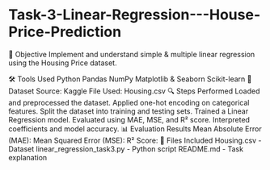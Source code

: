 # Task-3-Linear-Regression---House-Price-Prediction
📌 Objective
Implement and understand simple & multiple linear regression using the Housing Price dataset.

🛠 Tools Used
Python
Pandas
NumPy
Matplotlib & Seaborn
Scikit-learn
📂 Dataset
Source: Kaggle
File Used: Housing.csv
🔍 Steps Performed
Loaded and preprocessed the dataset.
Applied one-hot encoding on categorical features.
Split the dataset into training and testing sets.
Trained a Linear Regression model.
Evaluated using MAE, MSE, and R² score.
Interpreted coefficients and model accuracy.
📊 Evaluation Results
Mean Absolute Error (MAE):
Mean Squared Error (MSE):
R² Score:
📁 Files Included
Housing.csv - Dataset
linear_regression_task3.py - Python script
README.md - Task explanation
